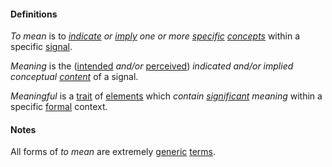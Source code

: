 #### Definitions

*To mean* is to *[indicate](https://github.com/gcassel/Modular-Organization-Terminology/blob/master/terms/indicate.md) or [imply](https://github.com/gcassel/Modular-Organization-Terminology/blob/master/terms/imply.md) one or more [specific](https://github.com/gcassel/Modular-Organization-Terminology/blob/master/terms/https://github.com/gcassel/Modular-Organization-Terminology/blob/master/terms/specific.md) [concepts](https://github.com/gcassel/Modular-Organization-Terminology/blob/master/terms/concept.md)* within a specific [signal](https://github.com/gcassel/Modular-Organization-Terminology/blob/master/terms/signal.md).
		
*Meaning* is the ([intended](https://github.com/gcassel/Modular-Organization-Terminology/blob/master/terms/intend.md) *and/or* [perceived](https://github.com/gcassel/Modular-Organization-Terminology/blob/master/terms/perceive.md)) *indicated and/or implied* *conceptual [content](https://github.com/gcassel/Modular-Organization-Terminology/blob/master/terms/content.md)* of a signal.

*Meaningful* is a [trait](https://github.com/gcassel/Modular-Organization-Terminology/blob/master/terms/trait.md) of [elements](https://github.com/gcassel/Modular-Organization-Terminology/blob/master/terms/element.md) which *contain [significant](https://github.com/gcassel/Modular-Organization-Terminology/blob/master/terms/significance.md) meaning* within a specific [formal](https://github.com/gcassel/Modular-Organization-Terminology/blob/master/terms/form.md) context.
		
#### Notes

All forms of *to mean* are extremely [generic](https://github.com/gcassel/Modular-Organization-Terminology/blob/master/terms/generic.md) [terms](https://github.com/gcassel/Modular-Organization-Terminology/blob/master/terms/term.md).
